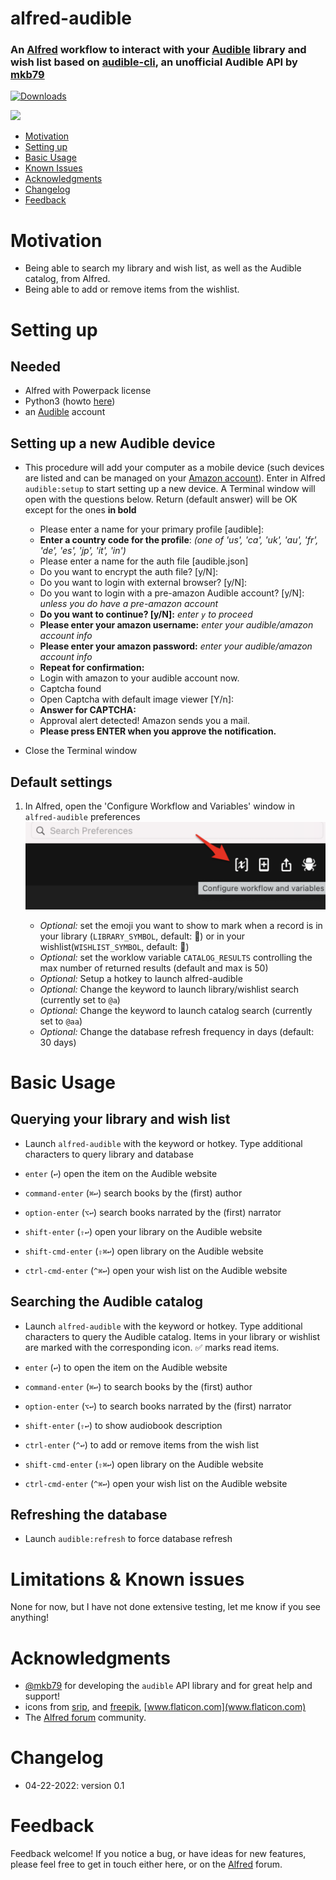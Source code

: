 # alfred-audible
### An [Alfred](https://www.alfredapp.com/) workflow to interact with your [Audible](https://apps.ankiweb.net) library and wish list based on [audible-cli](https://github.com/mkb79/audible-cli), an unofficial Audible API by [mkb79](https://github.com/mkb79) 

<a href="https://github.com/giovannicoppola/alfred-audible/releases/latest/">
<img alt="Downloads"
src="https://img.shields.io/github/downloads/giovannicoppola/alfred-audible/total?color=purple&label=Downloads"><br/>
</a>

![](alfred-audible.gif)


<!-- MarkdownTOC autolink="true" bracket="round" depth="3" autoanchor="true" -->

- [Motivation](#motivation)
- [Setting up](#setting-up)
- [Basic Usage](#usage)
- [Known Issues](#known-issues)
- [Acknowledgments](#acknowledgments)
- [Changelog](#changelog)
- [Feedback](#feedback)

<!-- /MarkdownTOC -->



<a name="motivation"></a>
# Motivation
- Being able to search my library and wish list, as well as the Audible catalog, from Alfred. 
- Being able to add or remove items from the wishlist. 

<a name="setting-up"></a>
# Setting up
## Needed

- Alfred with Powerpack license
- Python3 (howto [here](https://www.freecodecamp.org/news/python-version-on-mac-update/))
- an [Audible](https://www.audible.com/) account

## Setting up a new Audible device
- This procedure will add your computer as a mobile device (such devices are listed and can be managed on your [Amazon account](https://www.amazon.com/hz/mycd/digital-console/devicedetails?deviceFamily=AUDIBLE_APP)). Enter in Alfred `audible:setup` to start setting up a new device. A Terminal window will open with the questions below. Return (default answer) will be OK except for the ones **in bold**
 	
	- Please enter a name for your primary profile [audible]: 
	- **Enter a country code for the profile**: *(one of 'us', 'ca', 'uk', 'au', 'fr', 'de', 'es', 'jp', 'it', 'in')*
	- Please enter a name for the auth file [audible.json]
	- Do you want to encrypt the auth file? [y/N]:
	- Do you want to login with external browser? [y/N]:
	- Do you want to login with a pre-amazon Audible account? [y/N]: *unless you do have a pre-amazon account*
	- **Do you want to continue? [y/N]:** *enter `y` to proceed*
	- **Please enter your amazon username:** *enter your audible/amazon account info*
	- **Please enter your amazon password:** *enter your audible/amazon account info*
	- **Repeat for confirmation:**
	- Login with amazon to your audible account now.
	- Captcha found
	- Open Captcha with default image viewer [Y/n]:
	- **Answer for CAPTCHA:**
	- Approval alert detected! Amazon sends you a mail.
	- **Please press ENTER when you approve the notification.**
- Close the Terminal window


## Default settings
1. In Alfred, open the 'Configure Workflow and Variables' window in `alfred-audible` preferences
	<img src='images/alfred_prefs.png' width="500">
	
	- _Optional:_ set the emoji you want to show to mark when a record is in your library (`LIBRARY_SYMBOL`, default: 📗) or in your wishlist(`WISHLIST_SYMBOL`, default: 📕)
	- _Optional:_ set the worklow variable `CATALOG_RESULTS` controlling the max number of returned results (default and max is 50)
	- _Optional:_ Setup a hotkey to launch alfred-audible
	- _Optional:_ Change the keyword to launch library/wishlist search (currently set to `@a`)
	- _Optional:_ Change the keyword to launch catalog search (currently set to `@aa`)
	- _Optional:_ Change the database refresh frequency in days (default: 30 days)




<a name="usage"></a>
# Basic Usage 
## Querying your library and wish list
- Launch `alfred-audible` with the keyword or hotkey. Type additional characters to query library and database
- `enter` (`↩️`) open the item on the Audible website
- `command-enter` (`⌘↩️`) search books by the (first) author
- `option-enter` (`⌥↩️`) search books narrated by the (first) narrator
- `shift-enter` (`⇧↩️`) open your library on the Audible website

- `shift-cmd-enter` (`⇧⌘↩️`) open library on the Audible website
- `ctrl-cmd-enter` (`^⌘↩️`) open your wish list on the Audible website


## Searching the Audible catalog
- Launch `alfred-audible` with the keyword or hotkey. Type additional characters to query the Audible catalog. Items in your library or wishlist are marked with the corresponding icon. ✅ marks read items. 
- `enter` (`↩️`) to open the item on the Audible website
- `command-enter` (`⌘↩️`) to search books by the (first) author
- `option-enter` (`⌥↩️`) to search books narrated by the (first) narrator
- `shift-enter` (`⇧↩️`) to show audiobook description
- `ctrl-enter` (`^↩️`) to add or remove items from the wish list

- `shift-cmd-enter` (`⇧⌘↩️`) open library on the Audible website
- `ctrl-cmd-enter` (`^⌘↩️`) open your wish list on the Audible website



## Refreshing the database
- Launch `audible:refresh` to force database refresh

<a name="known-issues"></a>
# Limitations & Known issues 
None for now, but I have not done extensive testing, let me know if you see anything!


<a name="acknowledgments"></a>
# Acknowledgments

- [@mkb79](https://github.com/mkb79) for developing the `audible` API library and for great help and support!
- icons from [srip](https://www.flaticon.com/authors/srip), and [freepik](https://www.flaticon.com/authors/freepik), [www.flaticon.com](www.flaticon.com)
- The [Alfred forum](https://www.alfredforum.com) community.

<a name="changelog"></a>
# Changelog

- 04-22-2022: version 0.1

<a name="feedback"></a>
# Feedback

Feedback welcome! If you notice a bug, or have ideas for new features, please feel free to get in touch either here, or on the [Alfred](https://www.alfredforum.com) forum. 
